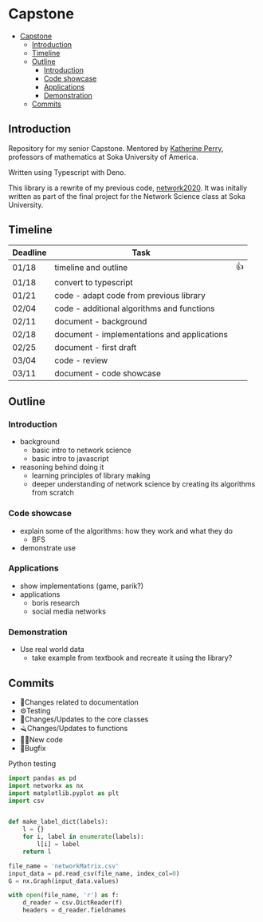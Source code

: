 # Capstone

- [Capstone](#capstone)
  - [Introduction](#introduction)
  - [Timeline](#timeline)
  - [Outline](#outline)
    - [Introduction](#introduction-1)
    - [Code showcase](#code-showcase)
    - [Applications](#applications)
    - [Demonstration](#demonstration)
  - [Commits](#commits)

## Introduction

Repository for my senior Capstone. Mentored by [Katherine Perry](https://www.soka.edu/about/faculty-staff/katherine-perry), professors of mathematics at Soka University of America.

Written using Typescript with Deno.

This library is a rewrite of my previous code, [network2020](github.com/rodigu/network2020). It was initally written as part of the final project for the Network Science class at Soka University.

## Timeline

| Deadline | Task                                        |     |
| -------- | ------------------------------------------- | --- |
| 01/18    | timeline and outline                        | 👍  |
| 01/18    | convert to typescript                       |     |
| 01/21    | code - adapt code from previous library     |     |
| 02/04    | code - additional algorithms and functions  |     |
| 02/11    | document - background                       |     |
| 02/18    | document - implementations and applications |     |
| 02/25    | document - first draft                      |     |
| 03/04    | code - review                               |     |
| 03/11    | document - code showcase                    |     |

## Outline

### Introduction

- background
  - basic intro to network science
  - basic intro to javascript
- reasoning behind doing it
  - learning principles of library making
  - deeper understanding of network science by creating its algorithms from scratch

### Code showcase

- explain some of the algorithms: how they work and what they do
  - BFS
- demonstrate use

### Applications

- show implementations (game, parik?)
- applications
  - boris research
  - social media networks

### Demonstration

- Use real world data
  - take example from textbook and recreate it using the library?

## Commits

- 📁Changes related to documentation
- ⚙️Testing
- 🚧Changes/Updates to the core classes
- 🪒Changes/Updates to functions
- 👩‍💻New code
- 🐛Bugfix

Python testing

```python
import pandas as pd
import networkx as nx
import matplotlib.pyplot as plt
import csv


def make_label_dict(labels):
    l = {}
    for i, label in enumerate(labels):
        l[i] = label
    return l

file_name = 'networkMatrix.csv'
input_data = pd.read_csv(file_name, index_col=0)
G = nx.Graph(input_data.values)

with open(file_name, 'r') as f:
    d_reader = csv.DictReader(f)
    headers = d_reader.fieldnames
```
